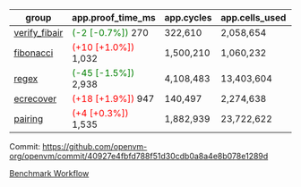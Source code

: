 | group | app.proof_time_ms | app.cycles | app.cells_used | leaf.proof_time_ms | leaf.cycles | leaf.cells_used |
| -- | -- | -- | -- | -- | -- | -- |
| [verify_fibair](https://github.com/openvm-org/openvm/blob/benchmark-results/benchmarks-pr/2109/verify_fibair-40927e4fbfd788f51d30cdb0a8a4e8b078e1289d.md) |<span style='color: green'>(-2 [-0.7%])</span> 270 |  322,610 |  2,058,654 |- | - | - |
| [fibonacci](https://github.com/openvm-org/openvm/blob/benchmark-results/benchmarks-pr/2109/fibonacci-40927e4fbfd788f51d30cdb0a8a4e8b078e1289d.md) |<span style='color: red'>(+10 [+1.0%])</span> 1,032 |  1,500,210 |  1,060,232 |- | - | - |
| [regex](https://github.com/openvm-org/openvm/blob/benchmark-results/benchmarks-pr/2109/regex-40927e4fbfd788f51d30cdb0a8a4e8b078e1289d.md) |<span style='color: green'>(-45 [-1.5%])</span> 2,938 |  4,108,483 |  13,403,604 |- | - | - |
| [ecrecover](https://github.com/openvm-org/openvm/blob/benchmark-results/benchmarks-pr/2109/ecrecover-40927e4fbfd788f51d30cdb0a8a4e8b078e1289d.md) |<span style='color: red'>(+18 [+1.9%])</span> 947 |  140,497 |  2,274,638 |- | - | - |
| [pairing](https://github.com/openvm-org/openvm/blob/benchmark-results/benchmarks-pr/2109/pairing-40927e4fbfd788f51d30cdb0a8a4e8b078e1289d.md) |<span style='color: red'>(+4 [+0.3%])</span> 1,535 |  1,882,939 |  23,722,622 |- | - | - |


Commit: https://github.com/openvm-org/openvm/commit/40927e4fbfd788f51d30cdb0a8a4e8b078e1289d

[Benchmark Workflow](https://github.com/openvm-org/openvm/actions/runs/17370086093)
